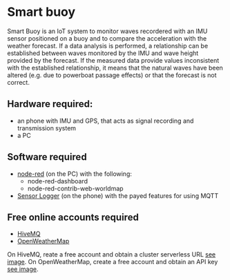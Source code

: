 # Smart buoy

Smart Buoy is an IoT system to monitor waves recordered with an IMU sensor positioned on a buoy and to compare the acceleration with the weather forecast.
If a data analysis is performed, a relationship can be established between waves monitored by the IMU and wave height provided by the forecast.
If the measured data provide values inconsistent with the established relationship, it means that the natural waves have been altered (e.g. due to powerboat passage effects) or that the forecast is not correct.

## Hardware required:
- an phone with IMU and GPS, that acts as signal recording and transmission system
- a PC

## Software required
- [node-red](https://nodered.org/) (on the PC) with the following:
  - node-red-dashboard
  - node-red-contrib-web-worldmap
- [Sensor Logger](https://www.tszheichoi.com/sensorlogger) (on the phone) with the payed features for using MQTT

## Free online accounts required
- [HiveMQ](https://www.hivemq.com/)
- [OpenWeatherMap](https://openweathermap.org/)

On HiveMQ, reate a free account and obtain a cluster serverless URL [see image](account_hivemq.png).
On OpenWeatherMap, create a free account and obtain an API key [see image](account_openweathermap.png).
